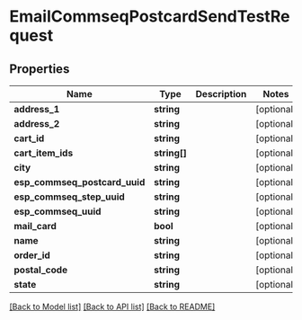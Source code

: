 # EmailCommseqPostcardSendTestRequest

## Properties
Name | Type | Description | Notes
------------ | ------------- | ------------- | -------------
**address_1** | **string** |  | [optional] 
**address_2** | **string** |  | [optional] 
**cart_id** | **string** |  | [optional] 
**cart_item_ids** | **string[]** |  | [optional] 
**city** | **string** |  | [optional] 
**esp_commseq_postcard_uuid** | **string** |  | [optional] 
**esp_commseq_step_uuid** | **string** |  | [optional] 
**esp_commseq_uuid** | **string** |  | [optional] 
**mail_card** | **bool** |  | [optional] 
**name** | **string** |  | [optional] 
**order_id** | **string** |  | [optional] 
**postal_code** | **string** |  | [optional] 
**state** | **string** |  | [optional] 

[[Back to Model list]](../README.md#documentation-for-models) [[Back to API list]](../README.md#documentation-for-api-endpoints) [[Back to README]](../README.md)


